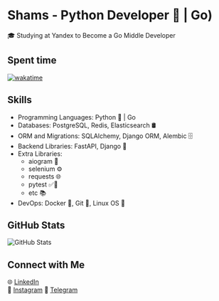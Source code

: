 # Shams - Python Developer 🐍 | Go)

🎓 Studying at Yandex to Become a Go Middle Developer  

## Spent time
[![wakatime](https://wakatime.com/badge/user/2ca9a9c3-5c6a-4e04-affb-cbd0c50b9697.svg)](https://wakatime.com/@2ca9a9c3-5c6a-4e04-affb-cbd0c50b9697)

## Skills

- Programming Languages: Python 🐍 | Go
- Databases: PostgreSQL, Redis, Elasticsearch 🛢️
- ORM and Migrations: SQLAlchemy, Django ORM, Alembic 🗄️
- Backend Libraries: FastAPI, Django 🚀
- Extra Libraries: 
  - aiogram 🤖
  - selenium ⚙️
  - requests 🌐
  - pytest ✅🧪
  - etc 📚
- DevOps: Docker 🐳, Git 🌿, Linux OS 🐧

## GitHub Stats

![GitHub Stats](https://github-readme-stats.vercel.app/api?username=shams-me&show_icons=true)

## Connect with Me

🌐 [LinkedIn](https://linkedin.com/in/shams-me)  
📸 [Instagram](https://www.instagram.com/_shams_me_/)
📲 [Telegram](https://t.me/shamsyakubovich)

<!--
Feel free to reach out to me for collaboration, coding discussions, or just to say hi! 🚀
-->

